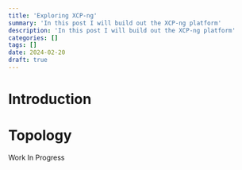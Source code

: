 ```yaml
---
title: 'Exploring XCP-ng'
summary: 'In this post I will build out the XCP-ng platform'
description: 'In this post I will build out the XCP-ng platform'
categories: []
tags: []
date: 2024-02-20
draft: true
---
```


# Introduction

# Topology

Work In Progress